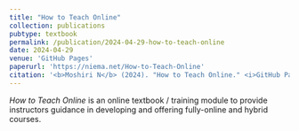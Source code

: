```yaml
---
title: "How to Teach Online"
collection: publications
pubtype: textbook
permalink: /publication/2024-04-29-how-to-teach-online
date: 2024-04-29
venue: 'GitHub Pages'
paperurl: 'https://niema.net/How-to-Teach-Online'
citation: '<b>Moshiri N</b> (2024). "How to Teach Online." <i>GitHub Pages</i>. <a href="https://niema.net/How-to-Teach-Online" target="_blank">Web</a>, <a href="https://github.com/niemasd/How-to-Teach-Online/releases/latest/download/How-to-Teach-Online.pdf" target="_blank">PDF</a>.'
---
```

*How to Teach Online* is an online textbook / training module to provide instructors guidance in developing and offering fully-online and hybrid courses.
